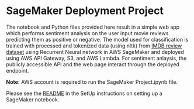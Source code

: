 # SageMaker Deployment Project

The notebook and Python files provided here result in a simple web app which performs sentiment analysis on the user input movie reviews predicting them as positive or negative. The model used for classification is trained with processed and tokenized data (using nltk) from [IMDB review dataset](http://ai.stanford.edu/~amaas/data/sentiment/) using Recurrent Neural network in AWS SageMaker and deployed using AWS API Gateway, S3, and AWS Lambda. For sentiment anlaysis, the publicly accessible API and the web page interact through the deployed endpoint.

**Note:** AWS account is required to run the SageMaker Project.ipynb file.

Please see the [README](https://github.com/udacity/sagemaker-deployment/tree/master/README.md) in the SetUp instructions on setting up a SageMaker notebook.
